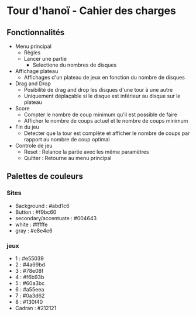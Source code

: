 # Tour d'hanoï - Cahier des charges
## Fonctionnalités
- Menu principal
    - Règles
    - Lancer une partie
        - Selectione du nombres de disques
- Affichage plateau
    - Affichages d'un plateau de jeux en fonction du nombre de disques
- Drag and Drop
    - Posibilité de drag and drop les disques d'une tour à une autre
    - Uniquement déplaçable si le disque est inférieur au disque sur le plateau
- Score
    - Compter le nombre de coup minimum qu'il est possible de faire
    - Afficher le nombre de coups actuel et le nombre de coups minimum
- Fin du jeu
    - Detecter que la tour est complète et afficher le nombre de coups par rapport au nombre de coup optimal
- Controle de jeu
    - Reset : Relance la partie avec les même paramètres
    - Quitter : Retourne au menu principal

## Palettes de couleurs
### Sites
- Background : #abd1c6
- Button : #f9bc60
- secondary/accentuate : #004643
- white : #fffffe
- gray : #e8e4e6

### jeux
- 1 : #e55039
- 2 : #4a69bd
- 3 : #78e08f
- 4 : #f6b93b
- 5 : #60a3bc
- 6 : #a55eea
- 7 : #0a3d62
- 8 : #130f40
- Cadran : #212121
